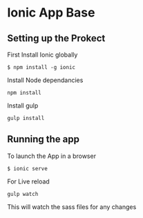 Ionic App Base
=====================



## Setting up the Prokect

First Install Ionic globally

```
$ npm install -g ionic
```

Install Node dependancies
```
npm install
```

Install gulp
```
gulp install
```



## Running the app

To launch the App in a browser

```
$ ionic serve
```

For Live reload
```
gulp watch
```
This will watch the sass files for any changes








